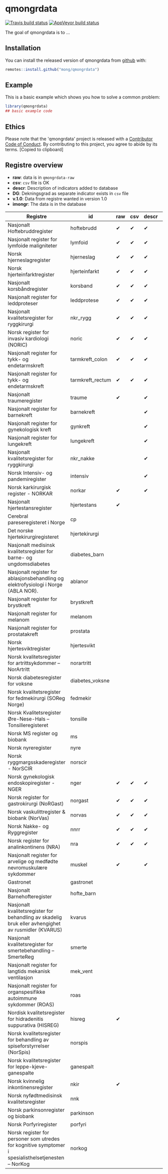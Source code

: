 
# qmongrdata

<!-- badges: start -->
[![Travis build status](https://travis-ci.org/mong/qmongrdata.svg?branch=master)](https://travis-ci.org/mong/qmongrdata)
[![AppVeyor build status](https://ci.appveyor.com/api/projects/status/github/mong/qmongrdata?branch=master&svg=true)](https://ci.appveyor.com/project/mong/qmongrdata)
<!-- badges: end -->

The goal of qmongrdata is to ...

## Installation

You can install the released version of qmongrdata from [github](https://github.com/) with:

``` r
remotes::install.github("mong/qmongrdata")
```

## Example

This is a basic example which shows you how to solve a common problem:

``` r
library(qmongrdata)
## basic example code
```
## Ethics
Please note that the 'qmongrdata' project is released with a
  [Contributor Code of Conduct](CODE_OF_CONDUCT.md).
  By contributing to this project, you agree to abide by its terms.
  [Copied to clipboard]

## Registre overview

- **raw**: data is in `qmongrdata-raw`
- **csv**: `csv` file is OK
- **descr**: Description of indicators added to database
- **DG**: Dekningsgrad as separate indicator exists in `csv` file
- **v.1.0**: Data from registre wanted in version 1.0
- **imongr**: The data is in the database

| Registre                                                                                            | id               | raw      | csv      | descr    | DG       | v1.0     | imongr   |
| ---                                                                                                 | ---              | ---      | ---      | ---      | ---      | ---      | ---      |
| Nasjonalt Hoftebruddregister                                                                        | hoftebrudd       | &#10004; | &#10004; | &#10004; | &#10004; | &#10004; | &#10004; |
| Nasjonalt register for lymfoide maligniteter                                                        | lymfoid          | &#10004; | &#10004; | &#10004; | &#10004; | &#10004; | &#10004;
| Norsk hjerneslagregister                                                                            | hjerneslag       | &#10004; | &#10004; | &#10004; | &#10004; | &#10004; | &#10004;
| Norsk hjerteinfarktregister                                                                         | hjerteinfarkt    | &#10004; | &#10004; | &#10004; | &#10004; | &#10004; | &#10004;
| Nasjonalt korsbåndregister                                                                          | korsband         | &#10004; | &#10004; | &#10004; | &#10004; | &#10004; | &#10004; |
| Nasjonalt register for leddproteser                                                                 | leddprotese      | &#10004; | &#10004; | &#10004; | &#10004; | &#10004; | &#10004;
| Nasjonalt kvalitetsregister for ryggkirurgi                                                         | nkr_rygg         | &#10004; | &#10004; | &#10004; |          | &#10004; | &#10004;
| Norsk register for invasiv kardiologi (NORIC)                                                       | noric            | &#10004; | &#10004; | &#10004; |          | &#10004; | &#10004;
| Nasjonalt register for tykk- og endetarmskreft                                                      | tarmkreft_colon  | &#10004; | &#10004; | &#10004; |          | &#10004; | &#10004;
| Nasjonalt register for tykk- og endetarmskreft                                                      | tarmkreft_rectum | &#10004; | &#10004; | &#10004; |          | &#10004; | &#10004;
| Nasjonalt traumeregister                                                                            | traume           | &#10004; |          | &#10004; |          | &#10004; | &#10004;
| Nasjonalt register for barnekreft                                                                   | barnekreft       |          |          | &#10004; |          | &#10004; | &#10004;
| Nasjonalt register for gynekologisk kreft                                                           | gynkreft         |          |          | &#10004; |          | &#10004; | &#10004;
| Nasjonalt register for lungekreft                                                                   | lungekreft       |          |          | &#10004; |          | &#10004; | &#10004;
| Nasjonalt kvalitetsregister for ryggkirurgi                                                         | nkr_nakke        |          |          | &#10004; |          | &#10004;
| Norsk Intensiv- og pandemiregister                                                                  | intensiv         |          |          | &#10004; |          | &#10004;
| Norsk karkirurgisk register - NORKAR                                                                | norkar           | &#10004; |          | &#10004; |          | &#10004; |
| Nasjonalt hjertestansregister                                                                       | hjertestans      | &#10004; |          |          |          | &#10004; |
| Cerebral pareseregisteret i Norge                                                                   | cp               |          |          |          |          | &#10004; |
| ​Det norske hjertekirurgiregisteret                                                                 | hjertekirurgi    |          |          |          |          | &#10004; |
| Nasjonalt medisinsk kvalitetsregister for barne- og ungdomsdiabetes                                 | diabetes_barn    |          |          |          |          | &#10004; |
| Nasjonalt register for ablasjonsbehandling og elektrofysiologi i Norge (ABLA NOR).                  | ablanor          |          |          |          |          | &#10004; |
| Nasjonalt register for brystkreft                                                                   | brystkreft       |          |          |          |          | &#10004; |
| Nasjonalt register for melanom                                                                      | melanom          |          |          |          |          | &#10004; |
| Nasjonalt register for prostatakreft                                                                | prostata         |          |          |          |          | &#10004; |
| Norsk hjertesviktregister                                                                           | hjertesvikt      |          |          |          |          | &#10004; |
| Norsk kvalitetsregister for artrittsykdommer – NorArtritt                                           | norartritt       |          |          |          |          | &#10004; |
| Norsk diabetesregister for voksne                                                                   | diabetes_voksne  |          |          |          |          | &#10004; |
| Norsk kvalitetsregister for fedmekirurgi (SOReg Norge)                                              | fedmekir         |          |          |          |          | &#10004; |
| Norsk Kvalitetsregister Øre-Nese-Hals – Tonsilleregisteret                                          | tonsille         |          |          |          |          | &#10004; |
| Norsk MS register og biobank                                                                        | ms               |          |          |          |          | &#10004; |
| Norsk nyreregister                                                                                  | nyre             |          |          |          |          | &#10004; |
| Norsk ryggmargsskaderegister - NorSCIR                                                              | norscir          |          |          |          |          | &#10004; |
| Norsk gynekologisk endoskopiregister - NGER                                                         | nger             | &#10004; | &#10004; | &#10004; | &#10004; |          | &#10004; |
| Norsk register for gastrokirurgi (NoRGast)                                                          | norgast          | &#10004; | &#10004; | &#10004; |          |          | &#10004;
| Norsk vaskulittregister & biobank (NorVas)                                                          | norvas           | &#10004; | &#10004; | &#10004; |          |          | &#10004;
| Norsk Nakke- og Ryggregister                                                                        | nnrr             | &#10004; | &#10004; | &#10004; |          |          | &#10004;
| Norsk register for analinkontinens (NRA)                                                            | nra              | &#10004; | &#10004; | &#10004; |
| Nasjonalt register for arvelige og medfødte nevromuskulære sykdommer                                | muskel           | &#10004; |          | &#10004; |
| Gastronet                                                                                           | gastronet        |          |
| Nasjonalt Barnehofteregister                                                                        | hofte_barn       |          |
| Nasjonalt kvalitetsregister for behandling av skadelig bruk eller avhengighet av rusmidler (KVARUS) | kvarus           |          |
| Nasjonalt kvalitetsregister for smertebehandling – SmerteReg                                        | smerte           |          |
| Nasjonalt register for langtids mekanisk ventilasjon                                                | mek_vent         |          |
| Nasjonalt register for organspesifikke autoimmune sykdommer (ROAS)                                  | roas             |          |
| Nordisk kvalitetsregister for hidradenitis suppurativa (HISREG)                                     | hisreg           | &#10004; |
| Norsk kvalitetsregister for behandling av spiseforstyrrelser (NorSpis)                              | norspis          |          |
| Norsk kvalitetsregister for leppe-kjeve-ganespalte                                                  | ganespalt        |          |
| Norsk kvinnelig inkontinensregister                                                                 | nkir             | &#10004; |
| Norsk nyfødtmedisinsk kvalitetsregister                                                             | nnk              |          |
| Norsk parkinsonregister og biobank                                                                  | parkinson        |          |
| Norsk Porfyriregister                                                                               | porfyri          |          |
| Norsk register for personer som utredes for kognitive symptomer i spesialisthelsetjenesten – NorKog | norkog           |          |

